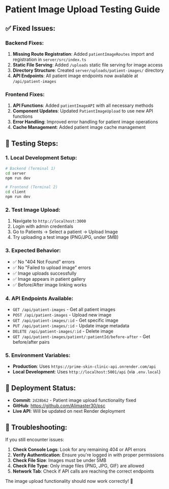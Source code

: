 # Patient Image Upload Testing Guide

## ✅ **Fixed Issues:**

### Backend Fixes:
1. **Missing Route Registration**: Added `patientImageRoutes` import and registration in `server/src/index.ts`
2. **Static File Serving**: Added `/uploads` static file serving for image access
3. **Directory Structure**: Created `server/uploads/patient-images/` directory
4. **API Endpoints**: All patient image endpoints now available at `/api/patient-images`

### Frontend Fixes:
1. **API Functions**: Added `patientImageAPI` with all necessary methods
2. **Component Updates**: Updated `PatientImageUpload` to use new API functions
3. **Error Handling**: Improved error handling for patient image operations
4. **Cache Management**: Added patient image cache management

## 🧪 **Testing Steps:**

### 1. **Local Development Setup:**
```bash
# Backend (Terminal 1)
cd server
npm run dev

# Frontend (Terminal 2) 
cd client
npm run dev
```

### 2. **Test Image Upload:**
1. Navigate to `http://localhost:3000`
2. Login with admin credentials
3. Go to Patients → Select a patient → Upload Image
4. Try uploading a test image (PNG/JPG, under 5MB)

### 3. **Expected Behavior:**
- ✅ No "404 Not Found" errors
- ✅ No "Failed to upload image" errors
- ✅ Image uploads successfully
- ✅ Image appears in patient gallery
- ✅ Before/After image linking works

### 4. **API Endpoints Available:**
- `GET /api/patient-images` - Get all patient images
- `POST /api/patient-images` - Upload new image
- `GET /api/patient-images/:id` - Get specific image
- `PUT /api/patient-images/:id` - Update image metadata
- `DELETE /api/patient-images/:id` - Delete image
- `GET /api/patient-images/patient/:patientId/before-after` - Get before/after pairs

### 5. **Environment Variables:**
- **Production**: Uses `https://prime-skin-clinic-api.onrender.com/api`
- **Local Development**: Uses `http://localhost:5001/api` (via `.env.local`)

## 🚀 **Deployment Status:**
- **Commit**: `2d28b62` - Patient image upload functionality fixed
- **GitHub**: https://github.com/Alimaster30/psc
- **Live API**: Will be updated on next Render deployment

## 🔧 **Troubleshooting:**

If you still encounter issues:

1. **Check Console Logs**: Look for any remaining 404 or API errors
2. **Verify Authentication**: Ensure you're logged in with proper permissions
3. **Check File Size**: Images must be under 5MB
4. **Check File Type**: Only image files (PNG, JPG, GIF) are allowed
5. **Network Tab**: Check if API calls are reaching the correct endpoints

The image upload functionality should now work correctly! 🎉
